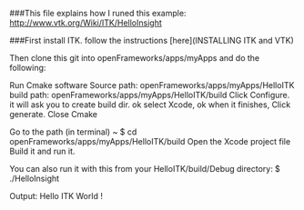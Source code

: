 ###This file explains how I runed this example:
http://www.vtk.org/Wiki/ITK/HelloInsight

###First install ITK.
follow the instructions [here](INSTALLING ITK and VTK)

Then clone this git into openFrameworks/apps/myApps and do the following:

Run Cmake software
Source path: openFrameworks/apps/myApps/HelloITK
build path: openFrameworks/apps/myApps/HelloITK/build
Click Configure.
	it will ask you to create build dir. ok
	select Xcode, ok
when it finishes, Click generate.
Close Cmake

Go to the path (in terminal)
~ $ cd openFrameworks/apps/myApps/HelloITK/build
Open the Xcode project file
Build it and run it.

You can also run it with this from your HelloITK/build/Debug directory:
$ ./HelloInsight 

Output:
Hello ITK World !
